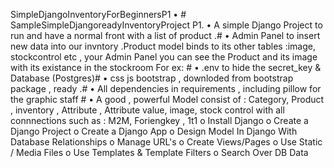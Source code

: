 SimpleDjangoInventoryForBeginnersP1
• # SampleSimpleDjangoreadyInventoryProject P1.
• A simple Django Project to run and have a normal front with a list of product .# 
• Admin Panel to insert new data into our invntory .Product model binds to its other tables :image, stockcontrol etc , your Admin Panel you can see the Product and its image with its existance in the stockroom For ex: # 
• .env to hide the secret_key & Database (Postgres)#
• css js bootstrap , downloded from bootstrap package , ready .# 
• All dependencies in requirements , including pillow for the graphic staff #
• A good , powerful Model consist of : Category, Product , inventory , Attribute , Attribute value, image, stock control with all connnections such as : M2M, Foriengkey , 1t1
o	Install Django
o	Create a Django Project
o	Create a Django App
o	Design  Model In Django With Database Relationships
o	Manage URL's
o	Create Views/Pages
o	Use Static / Media Files
o	Use Templates & Template Filters
o	Search Over DB Data
